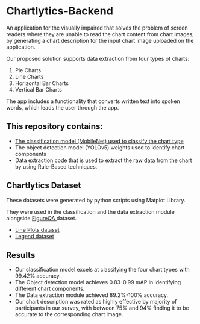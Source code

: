 # Chartlytics-Backend
An application for the visually impaired that solves the problem of screen readers where they are unable to read the chart content from chart images, by generating a chart description for the input chart image uploaded on the application.

Our proposed solution supports data extraction from four types of charts:
<ol>
<li>Pie Charts
<li>Line Charts
<li>Horizontal Bar Charts
<li>Vertical Bar Charts
</ol>
The app includes a functionality that converts written text into spoken words, which leads the user through the app.
<h2>This repository contains: </h2>
<ul>
<li><a href="https://drive.google.com/drive/folders/1R5ZaGmnp6Oa1E19RV41tWHJypmLfcmL7">The classification model (MobileNet) used to classify the chart type</a>
<li>The object detection model (YOLOv5) weights used to identify chart components
<li>Data extraction code that is used to extract the raw data from the chart by using Rule-Based techniques.
</ul>

<h2> Chartlytics Dataset </h2> 
These datasets were generated by python scripts using Matplot Library.

They were used in the classification and the data extraction module alongside <a href="https://www.microsoft.com/en-us/research/project/figureqa-dataset/"> FigureQA </a> dataset.

<ul>
<li><a href="https://drive.google.com/drive/folders/1WewWAXXtW-fipTEfz9z9Lg6noEjf1ACd">Line Plots dataset</a>
<li><a href="https://drive.google.com/file/d/1q0xICah53D-U-uzb3qRnUMnQBdEdude9/view">Legend dataset</a>
</ul>

<h2> Results </h2>
<ul>
  <li>Our classification model excels at classifying the four chart types with 99.42% accuracy.
  <li>The Object detection model achieves 0.83-0.99 mAP in identifying different chart components.
  <li>The Data extraction module achieved 89.2%-100% accuracy.
  <li> Our chart description was rated as highly effective by majority of participants in our survey, with between 75% and 94% finding it to be accurate to the corresponding chart image.
  

